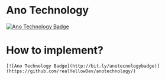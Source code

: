 # Ano Technology
[![Ano Technology Badge](https://realyellowdev.github.io/anotechnology/ano-technology.png)](https://github.com/realYellowDev/anotechnology/)
# How to implement?
```
[![Ano Technology Badge](http://bit.ly/anotecnologybadge)](https://github.com/realYellowDev/anotechnology/)
```


